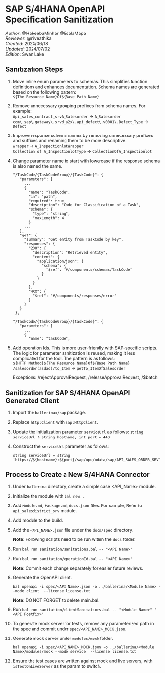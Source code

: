 # SAP S/4HANA OpenAPI Specification Sanitization

_Author_: @HabeebaMinhar @EsalaMapa \
_Reviewer_: @niveathika \
_Created_: 2024/06/18 \
_Updated_: 2024/07/02 \
_Edition_: Swan Lake  

## Sanitization Steps

1. Move inline enum parameters to schemas. This simplifies function definitions and enhances documentation. Schema names
   are generated based on the following pattern:  
   `${The Resource Name}Of${Base Path Name}`

2. Remove unnecessary grouping prefixes from schema names. For example:  
   `Api_sales_contract_srvA_Salesorder` -> `A_Salesorder`  
   `com\.sap\.gateway\.srvd_a2x\.api_defect\.v0001\.Defect_Type` -> `Defect`

3. Improve response schema names by removing unnecessary prefixes and suffixes and renaming them to be more
   descriptive.  
   `wrapper` -> `A_InspectionlotWrapper`  
   `Collection of A_InspectionlotType` -> `CollectionOfA_Inspectionlot`

4. Change parameter name to start with lowercase if the response schema is also named the same.
   ```
   "/TaskCode/{TaskCodeGroup}/{TaskCode}": {
      "parameters": [
        ...
        {
          "name": "TaskCode",
          "in": "path",
          "required": true,
          "description": "Code for Classification of a Task",
          "schema": {
            "type": "string",
            "maxLength": 4
          }
        ...
      ],
      "get": {
        "summary": "Get entity from TaskCode by key",
        "responses": {
          "200": {
            "description": "Retrieved entity",
            "content": {
              "application/json": {
                "schema": {
                  "$ref": "#/components/schemas/TaskCode"
                }
              }
            }
          },
          "4XX": {
            "$ref": "#/components/responses/error"
          }
        }
      }
    },
   ```
   ```
   "/TaskCode/{TaskCodeGroup}/{taskCode}": {
      "parameters": [
        ...
        {
          "name": "taskCode",
   ```

5. Add operation Ids. This is more user-friendly with SAP-specific scripts. The logic for parameter sanitization is
   reused, making it less complicated for the tool. The pattern is as follows:  
   `${HTTP Method}${The Resource Name}Of${Base Path Name}`  
   `/salesorder(asdad)/to_Item` => `getTo_ItemOfSalesorder`

   Exceptions: /rejectApprovalRequest, /releaseApprovalRequest, /$batch

## Sanitization for SAP S/4HANA OpenAPI Generated Client

1. Import the `ballerinax/sap` package.

2. Replace `http:Client` with `sap:HttpClient`.

3. Update the initialization parameter `serviceUrl` as follows:
   `string serviceUrl` -> `string hostname, int port = 443`

4. Construct the `serviceUrl` parameter as follows:
   ```
   string serviceUrl = string `https://${hostname}:${port}/sap/opu/odata/sap/API_SALES_ORDER_SRV`;
   ```

## Process to Create a New S/4HANA Connector

1. Under `ballerina` directory, create a simple case <API_Name> module.

2. Initialize the module with `bal new .`

3. Add `Module.md`, `Package.md`, `docs.json` files. For sample, Refer to `api_salesdistrict_srv` module.

4. Add module to the build.

5. Add the `<API_NAME>.json` file under the `docs/spec` directory.

   **Note**: Following scripts need to be run within the `docs` folder.

6. Run `bal run sanitation/sanitations.bal -- "<API Name>"`

7. Run `bal run sanitation/operationId.bal -- "<API Name>"`

   **Note**: Commit each change separately for easier future reviews.

8. Generate the OpenAPI client.

    ```ballerina
    bal openapi -i spec/<API Name>.json -o ../ballerina/<Module Name> --mode client  --license license.txt
    ```
   **Note**: DO NOT FORGET to delete main.bal.

9. Run `bal run sanitation/clientSanitations.bal -- "<Module Name>" "<API Postfix>"`

10. To generate mock server for tests, remove any parameterized path in the spec and commit
    under `spec/<API_NAME>_MOCK.json`.

11. Generate mock server under `modules/mock` folder.

    ```ballerina
    bal openapi -i spec/<API_NAME>_MOCK.json -o ../ballerina/<Module Name>/modules/mock --mode service  --license license.txt
    ```

12. Ensure the test cases are written against mock and live servers, with `isTestOnLiveServer` as the param to switch. 
